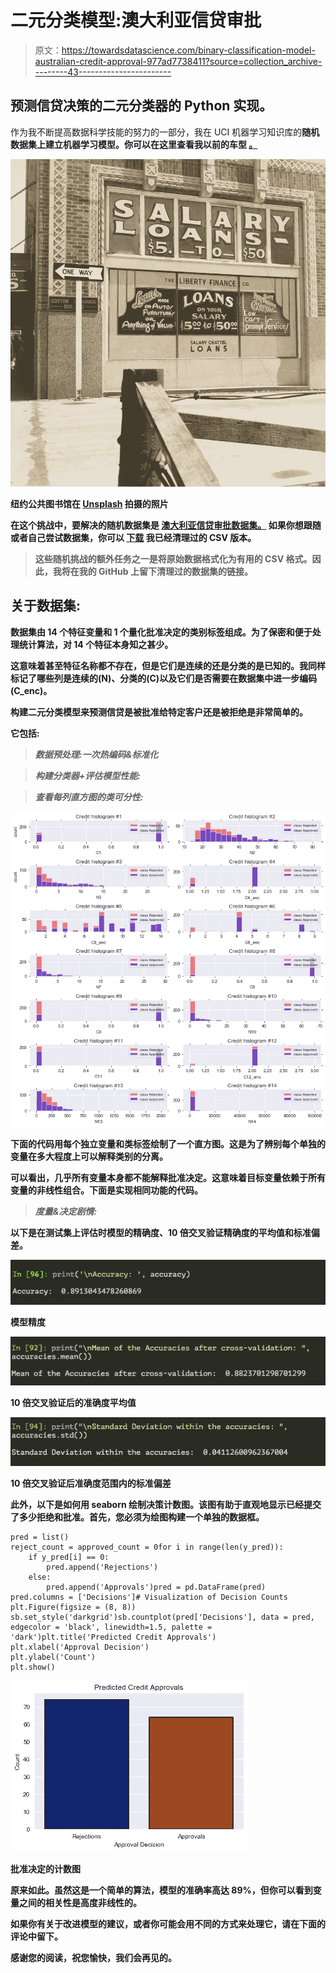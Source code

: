# 二元分类模型:澳大利亚信贷审批

> 原文：<https://towardsdatascience.com/binary-classification-model-australian-credit-approval-977ad7738411?source=collection_archive---------43----------------------->

## 预测信贷决策的二元分类器的 Python 实现。

作为我不断提高数据科学技能的努力的一部分，我在 UCI 机器学习知识库的[](https://medium.com/@shraddha.anala/randomized-link-generator-for-datasets-f46342b5033)**随机数据集上建立机器学习模型。你可以在这里查看我以前的车型 [**。**](https://medium.com/@shraddha.anala)**

**![](img/3b95310882525a7737d23592fb3a1c9c.png)**

**纽约公共图书馆在 [Unsplash](https://unsplash.com?utm_source=medium&utm_medium=referral) 拍摄的照片**

**在这个挑战中，要解决的随机数据集是 [**澳大利亚信贷审批数据集。**](https://archive.ics.uci.edu/ml/datasets/Statlog+%28Australian+Credit+Approval%29) 如果你想跟随或者自己尝试数据集，你可以 [**下载**](https://github.com/shraddha-an/cleansed-datasets/blob/master/credit_approval.csv) 我已经清理过的 CSV 版本。**

> **这些随机挑战的额外任务之一是将原始数据格式化为有用的 CSV 格式。因此，我将在我的 GitHub 上留下清理过的数据集的链接。**

## **关于数据集:**

**数据集由 14 个特征变量和 1 个量化批准决定的类别标签组成。为了保密和便于处理统计算法，对 14 个特征本身知之甚少。**

**这意味着甚至特征名称都不存在，但是它们是连续的还是分类的是已知的。我同样标记了哪些列是连续的(N)、分类的(C)以及它们是否需要在数据集中进一步编码(C_enc)。**

**构建二元分类模型来预测信贷是被批准给特定客户还是被拒绝是非常简单的。**

**它包括:**

> *****数据预处理:一次热编码&标准化*****

> *****构建分类器+评估模型性能:*****

> *****查看每列直方图的类可分性:*****

**![](img/3511416f8c6f967e550455a9e2a35214.png)**

**下面的代码用每个独立变量和类标签绘制了一个直方图。这是为了辨别每个单独的变量在多大程度上可以解释类别的分离。**

**可以看出，几乎所有变量本身都不能解释批准决定。这意味着目标变量依赖于所有变量的非线性组合。下面是实现相同功能的代码。**

> *****度量&决定剧情:*****

**以下是在测试集上评估时模型的精确度、10 倍交叉验证精确度的平均值和标准偏差。**

**![](img/13f5b4191e7d3dabb9634859bc4a0d17.png)**

**模型精度**

**![](img/563bebbe9929dd69b7dd3ac78ea72f5f.png)**

**10 倍交叉验证后的准确度平均值**

**![](img/7fc3454f99d24eb79703280dcde97c15.png)**

**10 倍交叉验证后准确度范围内的标准偏差**

**此外，以下是如何用 seaborn 绘制决策计数图。该图有助于直观地显示已经提交了多少拒绝和批准。首先，您必须为绘图构建一个单独的数据框。**

```
pred = list()
reject_count = approved_count = 0for i in range(len(y_pred)):
    if y_pred[i] == 0:
        pred.append('Rejections')
    else:
        pred.append('Approvals')pred = pd.DataFrame(pred)
pred.columns = ['Decisions']# Visualization of Decision Counts
plt.Figure(figsize = (8, 8))
sb.set_style('darkgrid')sb.countplot(pred['Decisions'], data = pred, edgecolor = 'black', linewidth=1.5, palette = 'dark')plt.title('Predicted Credit Approvals')
plt.xlabel('Approval Decision')
plt.ylabel('Count')
plt.show()
```

**![](img/5e54ca13b9ebacb840f7a5e7ac39f5f7.png)**

**批准决定的计数图**

**原来如此。虽然这是一个简单的算法，模型的准确率高达 89%，但你可以看到变量之间的相关性是高度非线性的。**

**如果你有关于改进模型的建议，或者你可能会用不同的方式来处理它，请在下面的评论中留下。**

**感谢您的阅读，祝您愉快，我们会再见的。**